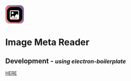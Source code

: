 <img src="/video/eimr.png" width="58" height="58" alt="app logo">   

# Image Meta Reader   


## Development - <small><i>using electron-boilerplate</i></small>

  [HERE](https://github.com/szwacz/electron-boilerplate)
